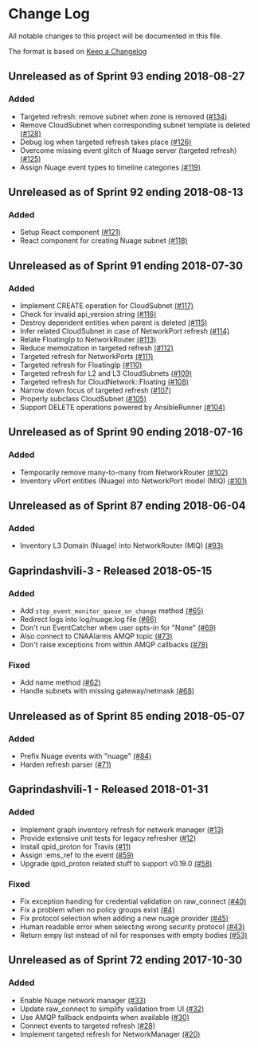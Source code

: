 # Change Log

All notable changes to this project will be documented in this file.

The format is based on [Keep a Changelog](http://keepachangelog.com/en/1.0.0/)


## Unreleased as of Sprint 93 ending 2018-08-27

### Added
- Targeted refresh: remove subnet when zone is removed [(#134)](https://github.com/ManageIQ/manageiq-providers-nuage/pull/134)
- Remove CloudSubnet when corresponding subnet template is deleted [(#128)](https://github.com/ManageIQ/manageiq-providers-nuage/pull/128)
- Debug log when targeted refresh takes place [(#126)](https://github.com/ManageIQ/manageiq-providers-nuage/pull/126)
- Overcome missing event glitch of Nuage server (targeted refresh) [(#125)](https://github.com/ManageIQ/manageiq-providers-nuage/pull/125)
- Assign Nuage event types to timeline categories [(#119)](https://github.com/ManageIQ/manageiq-providers-nuage/pull/119)

## Unreleased as of Sprint 92 ending 2018-08-13

### Added
- Setup React component [(#121)](https://github.com/ManageIQ/manageiq-providers-nuage/pull/121)
- React component for creating Nuage subnet [(#118)](https://github.com/ManageIQ/manageiq-providers-nuage/pull/118)

## Unreleased as of Sprint 91 ending 2018-07-30

### Added
- Implement CREATE operation for CloudSubnet [(#117)](https://github.com/ManageIQ/manageiq-providers-nuage/pull/117)
- Check for invalid api_version string [(#116)](https://github.com/ManageIQ/manageiq-providers-nuage/pull/116)
- Destroy dependent entities when parent is deleted [(#115)](https://github.com/ManageIQ/manageiq-providers-nuage/pull/115)
- Infer related CloudSubnet in case of NetworkPort refresh [(#114)](https://github.com/ManageIQ/manageiq-providers-nuage/pull/114)
- Relate FloatingIp to NetworkRouter [(#113)](https://github.com/ManageIQ/manageiq-providers-nuage/pull/113)
- Reduce memoization in targeted refresh [(#112)](https://github.com/ManageIQ/manageiq-providers-nuage/pull/112)
- Targeted refresh for NetworkPorts [(#111)](https://github.com/ManageIQ/manageiq-providers-nuage/pull/111)
- Targeted refresh for FloatingIp [(#110)](https://github.com/ManageIQ/manageiq-providers-nuage/pull/110)
- Targeted refresh for L2 and L3 CloudSubnets [(#109)](https://github.com/ManageIQ/manageiq-providers-nuage/pull/109)
- Targeted refresh for CloudNetwork::Floating [(#108)](https://github.com/ManageIQ/manageiq-providers-nuage/pull/108)
- Narrow down focus of targeted refresh [(#107)](https://github.com/ManageIQ/manageiq-providers-nuage/pull/107)
- Properly subclass CloudSubnet [(#105)](https://github.com/ManageIQ/manageiq-providers-nuage/pull/105)
- Support DELETE operations powered by AnsibleRunner [(#104)](https://github.com/ManageIQ/manageiq-providers-nuage/pull/104)

## Unreleased as of Sprint 90 ending 2018-07-16

### Added
- Temporarily remove many-to-many from NetworkRouter [(#102)](https://github.com/ManageIQ/manageiq-providers-nuage/pull/102)
- Inventory vPort entities (Nuage) into NetworkPort model (MIQ) [(#101)](https://github.com/ManageIQ/manageiq-providers-nuage/pull/101)

## Unreleased as of Sprint 87 ending 2018-06-04

### Added
- Inventory L3 Domain (Nuage) into NetworkRouter (MIQ) [(#93)](https://github.com/ManageIQ/manageiq-providers-nuage/pull/93)

## Gaprindashvili-3 - Released 2018-05-15

### Added
- Add `stop_event_monitor_queue_on_change` method [(#65)](https://github.com/ManageIQ/manageiq-providers-nuage/pull/65)
- Redirect logs into log/nuage.log file [(#66)](https://github.com/ManageIQ/manageiq-providers-nuage/pull/66)
- Don't run EventCatcher when user opts-in for "None" [(#69)](https://github.com/ManageIQ/manageiq-providers-nuage/pull/69)
- Also connect to CNAAlarms AMQP topic [(#73)](https://github.com/ManageIQ/manageiq-providers-nuage/pull/73)
- Don't raise exceptions from within AMQP callbacks [(#78)](https://github.com/ManageIQ/manageiq-providers-nuage/pull/78)

### Fixed
- Add name method [(#62)](https://github.com/ManageIQ/manageiq-providers-nuage/pull/62)
- Handle subnets with missing gateway/netmask [(#68)](https://github.com/ManageIQ/manageiq-providers-nuage/pull/68)

## Unreleased as of Sprint 85 ending 2018-05-07

### Added
- Prefix Nuage events with "nuage" [(#84)](https://github.com/ManageIQ/manageiq-providers-nuage/pull/84)
- Harden refresh parser [(#71)](https://github.com/ManageIQ/manageiq-providers-nuage/pull/71)

## Gaprindashvili-1 - Released 2018-01-31

### Added
- Implement graph inventory refresh for network manager [(#13)](https://github.com/ManageIQ/manageiq-providers-nuage/pull/13)
- Provide extensive unit tests for legacy refresher [(#12)](https://github.com/ManageIQ/manageiq-providers-nuage/pull/12)
- Install qpid_proton for Travis [(#11)](https://github.com/ManageIQ/manageiq-providers-nuage/pull/11)
- Assign :ems_ref to the event [(#59)](https://github.com/ManageIQ/manageiq-providers-nuage/pull/59)
- Upgrade qpid_proton related stuff to support v0.19.0 [(#58)](https://github.com/ManageIQ/manageiq-providers-nuage/pull/58)

### Fixed
- Fix exception handing for credential validation on raw_connect [(#40)](https://github.com/ManageIQ/manageiq-providers-nuage/pull/40)
- Fix a problem when no policy groups exist [(#4)](https://github.com/ManageIQ/manageiq-providers-nuage/pull/4)
- Fix protocol selection when adding a new nuage provider [(#45)](https://github.com/ManageIQ/manageiq-providers-nuage/pull/45)
- Human readable error when selecting wrong security protocol [(#43)](https://github.com/ManageIQ/manageiq-providers-nuage/pull/43)
- Return empy list instead of nil for responses with empty bodies [(#53)](https://github.com/ManageIQ/manageiq-providers-nuage/pull/53)

## Unreleased as of Sprint 72 ending 2017-10-30

### Added
- Enable Nuage network manager [(#33)](https://github.com/ManageIQ/manageiq-providers-nuage/pull/33)
- Update raw_connect to simplify validation from UI [(#32)](https://github.com/ManageIQ/manageiq-providers-nuage/pull/32)
- Use AMQP fallback endpoints when available [(#30)](https://github.com/ManageIQ/manageiq-providers-nuage/pull/30)
- Connect events to targeted refresh [(#28)](https://github.com/ManageIQ/manageiq-providers-nuage/pull/28)
- Implement targeted refresh for NetworkManager [(#20)](https://github.com/ManageIQ/manageiq-providers-nuage/pull/20)
